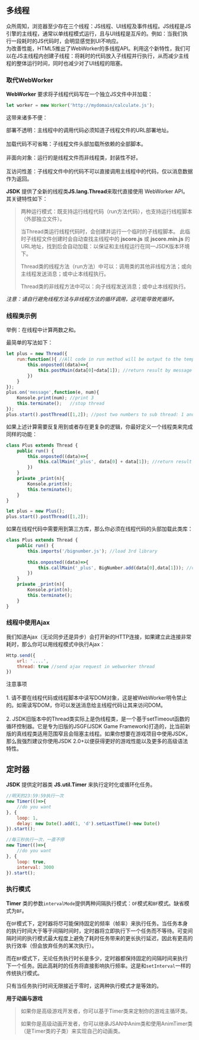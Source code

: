 
## 多线程
众所周知，浏览器至少存在三个线程：JS线程、UI线程及事件线程。JS线程是JS引擎的主线程，通常以单线程模式运行，且与UI线程是互斥的。例如：当我们执行一段耗时的JS代码时，会明显感觉到UI不响应。<br>
为改善性能，HTML5推出了WebWorker的多线程API。利用这个新特性，我们可以在JS主线程内创建子线程：将耗时的代码放入子线程并行执行，从而减少主线程的整体运行时间，同时也减少对了UI线程的阻塞。

### 取代WebWorker
<b>WebWorker</b> 要求将子线程代码写在一个独立JS文件中并加载：
```javascript
let worker = new Worker('http://mydomain/calculate.js');
```
这带来诸多不便：
<p class="tip">
部署不透明：主线程中的调用代码必须知道子线程文件的URL部署地址。
<br><br>
加载代码不可省略：子线程文件头部加载所依赖的全部脚本。
<br><br>
非面向对象：运行的是线程文件而非线程类，封装性不好。
<br><br>
互访问性差：子线程文件中的代码不可以直接调用主线程中的代码，仅以消息数据作为返回。
</p>

<b>JSDK</b> 提供了全新的线程类<b>JS.lang.Thread</b>来取代直接使用 WebWorker API。其关键特性如下：
> 两种运行模式：既支持运行线程代码（run方法代码），也支持运行线程脚本（外部独立文件）。
>
> 当Thread类运行线程代码时，会创建并运行一个临时的子线程脚本。
> 此临时子线程文件创建时会自动查找主线程中的 <b>jscore.js</b> 或 <b>jscore.min.js</b> 的URL地址，找到后会自动加载：以保证和主线程运行在同一JSDK版本环境下。
>
> Thread类的线程方法（run方法）中可以：调用类的其他非线程方法；或向主线程发送消息；或中止本线程执行。
>
> Thread类的非线程方法中可以：向子线程发送消息；或中止本线程执行。

*注意：请自行避免线程方法与非线程方法的循环调用，这可能导致死循环。*

### 线程类示例
举例：在线程中计算两数之和。

最简单的写法如下：
```javascript
let plus = new Thread({
    run:function(){ //All code in run method will be output to the temporary thread file
        this.onposted((data)=>{
            this.postMain(data[0]+data[1]); //return result by message
        })
    }
});
plus.on('message',function(e, num){
    Konsole.print(num); //print 3
    this.terminate();   //stop thread
});
plus.start().postThread([1,2]); //post two numbers to sub thread: 1 and 2
```

如果上述计算需要反复用到或者存在更复杂的逻辑，你最好定义一个线程类来完成同样的功能：
```javascript
class Plus extends Thread {
    public run() {
        this.onposted((data)=>{
            this.callMain('_plus', data[0] + data[1]); //return result by call _print method in main thread
        })
    }
    private _print(n){
        Konsole.print(n);
        this.terminate(); 
    }
}

let plus = new Plus();
plus.start().postThread([1,2]); 
```

如果在线程代码中需要用到第三方库，那么你必须在线程代码的头部加载此类库：
```javascript
class Plus extends Thread {
    public run() {
        this.imports('/bignumber.js'); //load 3rd library
            
        this.onposted((data)=>{
            this.callMain('_plus', BigNumber.add(data[0],data[1])); //calc using BigNumber
        })
    }
    private _print(n){
        Konsole.print(n);
        this.terminate(); 
    }
}
```

### 线程中使用Ajax
我们知道Ajax（无论同步还是异步）会打开新的HTTP连接，如果建立此连接非常耗时，那么你可以用线程模式中执行Ajax：
```javascript
Http.send({
    url: '....',
    thread: true //send ajax request in webworker thread
})
```
<p class="tip">
注意事项
<br><br>
1. 请不要在线程代码或线程脚本中读写DOM对象，这是被WebWorker明令禁止的。如需读写DOM，你可以发送消息给主线程代码让其来访问DOM。
<br><br>
2. JSDK旧版本中的Thread类实际上是伪线程类，是一个基于setTimeout函数的循环控制器。它是专为旧版的JSGF(JSDK Game Framework)打造的，比当前新版的真线程类适用范围窄且会阻塞主线程。如果你想要在游戏项目中使用JSDK，那么我强烈建议你使用JSDK 2.0+以便获得更好的游戏性能以及更多的高级语法特性。
</p>

## 定时器
<b>JSDK</b> 提供定时器类 <b>JS.util.Timer</b> 来执行定时化或循环化任务。
```javascript
//明天的23:59:59执行一次
new Timer(()=>{
    //do you want
}, {
    loop: 1,
    delay: new Date().add(1, 'd').setLastTime()-new Date()
}).start();

//每三秒执行一次，一直不停
new Timer(()=>{
    //do you want
}, {
    loop: true,
    interval: 3000
}).start();
```

### 执行模式
<b>Timer</b> 类的参数<code>intervalMode</code>提供两种间隔执行模式：<code>OF</code>模式和<code>BF</code>模式。缺省模式为<code>BF</code>。

在<code>OF</code>模式下，定时器将尽可能保持固定的频率（帧率）来执行任务。当任务本身的执行时间大于等于间隔时间时，定时器将立即执行下一个任务而不等待。可变间隔时间的执行模式最大程度上避免了耗时任务带来的更长执行延迟，因此有更高的执行效率（但会放弃任务的某次执行）。

而在<code>BF</code>模式下，无论任务执行时长是多少，定时器都保持固定的间隔时间来执行下一个任务。因此高耗时的任务将直接影响执行频率。这是和<code>setInterval</code>一样的传统执行模式。

只有当任务执行时间无限接近于零时，这两种执行模式才是等效的。

<b>用于动画与游戏</b>
>
> 如果你是高级游戏开发者，你可以基于Timer类来定制你的游戏主循环类。
> 
> 如果你是高级动画开发者，你可以继承JSAN中Anim类和使用AnimTimer类（是Timer类的子类）来实现自己的动画类。